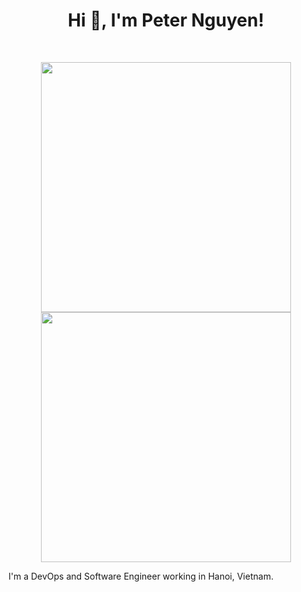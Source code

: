 <h1 align="center">Hi 👋, I'm Peter Nguyen!</h1>
<br>

<p align = "center">
  <img src = "https://github-readme-stats.vercel.app/api?username=quoc9x&show_icons=true&theme=bear" width = 400>
  <img src = "https://github-readme-streak-stats.herokuapp.com?user=quoc9x&theme=dark&hide_border=true" width = 400>
</p>

I'm a DevOps and Software Engineer working in Hanoi, Vietnam.

<!---
quoc9x/quoc9x is a ✨ special ✨ repository because its `README.md` (this file) appears on your GitHub profile.
You can click the Preview link to take a look at your changes.
--->
